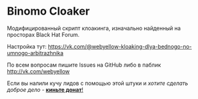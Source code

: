# Binomo Cloaker
Модифицированный скрипт клоакинга, изначально найденный на просторах Black Hat Forum.

Настройка тут: https://vk.com/@webyellow-kloaking-dlya-bednogo-no-umnogo-arbitrazhnika

По всем вопросам пишите Issues на GitHub либо в паблик http://vk.com/webyellow

Если вы налили кучу лидов с помощью этой штуки и *хотите сделать доброе дело* - [**киньте донат**!](https://capu.st/yellowweb)
